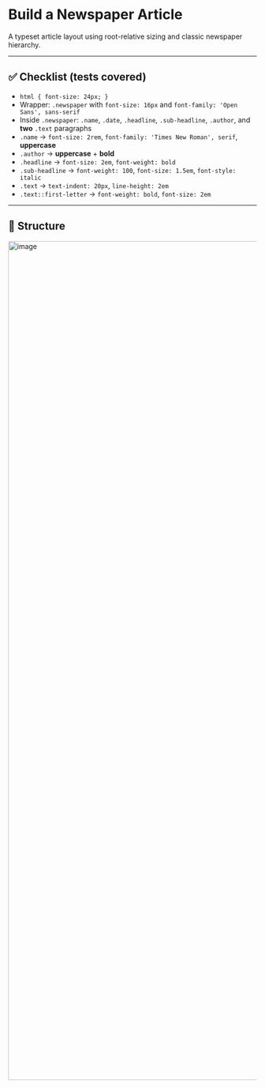 # Build a Newspaper Article

A typeset article layout using root-relative sizing and classic newspaper hierarchy.

---

## ✅ Checklist (tests covered)
- `html { font-size: 24px; }`
- Wrapper: `.newspaper` with `font-size: 16px` and `font-family: 'Open Sans', sans-serif`
- Inside `.newspaper`: `.name`, `.date`, `.headline`, `.sub-headline`, `.author`, and **two** `.text` paragraphs
- `.name` → `font-size: 2rem`, `font-family: 'Times New Roman', serif`, **uppercase**
- `.author` → **uppercase** + **bold**
- `.headline` → `font-size: 2em`, `font-weight: bold`
- `.sub-headline` → `font-weight: 100`, `font-size: 1.5em`, `font-style: italic`
- `.text` → `text-indent: 20px`, `line-height: 2em`
- `.text::first-letter` → `font-weight: bold`, `font-size: 2em`

---

## 📂 Structure


<img width="2869" height="1699" alt="image" src="https://github.com/user-attachments/assets/72381aca-4c4b-4ae8-94d1-501d09c3d025" />
